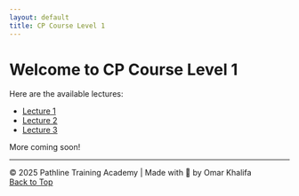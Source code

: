 ```yaml
---
layout: default
title: CP Course Level 1
---
```


# Welcome to CP Course Level 1

Here are the available lectures:

- [Lecture 1](Lec1.md)
- [Lecture 2](Lec2.md)
- [Lecture 3](Lec3.md)

More coming soon!

---

© 2025 Pathline Training Academy | Made with 💙 by Omar Khalifa  
[Back to Top](#top)
